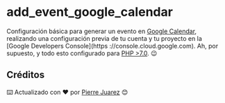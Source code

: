 # add_event_google_calendar

Configuración básica para generar un evento en [Google Calendar](https://calendar.google.com/calendar/), realizando una configuración previa de tu cuenta y tu proyecto en la [Google Developers Console](https ://console.cloud.google.com).
Ah, por supuesto, y todo esto configurado para [PHP >7.0](https://www.php.net/releases/7_0_0.php). 😉


## Créditos


⌨️ Actualizado con ♥️ por [Pierre Juarez](https://www.linkedin.com/in/pierre-juarez/) 😊


